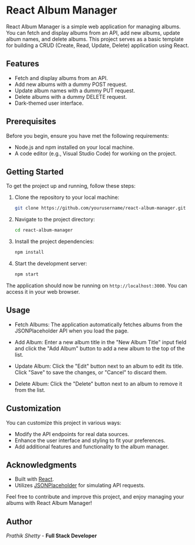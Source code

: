 # React Album Manager

React Album Manager is a simple web application for managing albums. You can fetch and display albums from an API, add new albums, update album names, and delete albums. This project serves as a basic template for building a CRUD (Create, Read, Update, Delete) application using React.

## Features

- Fetch and display albums from an API.
- Add new albums with a dummy POST request.
- Update album names with a dummy PUT request.
- Delete albums with a dummy DELETE request.
- Dark-themed user interface.

## Prerequisites

Before you begin, ensure you have met the following requirements:

- Node.js and npm installed on your local machine.
- A code editor (e.g., Visual Studio Code) for working on the project.

## Getting Started

To get the project up and running, follow these steps:

1. Clone the repository to your local machine:

   ```bash
   git clone https://github.com/yourusername/react-album-manager.git


2. Navigate to the project directory:

   ```bash
   cd react-album-manager
   ```

3. Install the project dependencies:

   ```bash
   npm install
   ```

4. Start the development server:

   ```bash
   npm start
   ```

The application should now be running on `http://localhost:3000`. You can access it in your web browser.

## Usage

- Fetch Albums: The application automatically fetches albums from the JSONPlaceholder API when you load the page.

- Add Album: Enter a new album title in the "New Album Title" input field and click the "Add Album" button to add a new album to the top of the list.

- Update Album: Click the "Edit" button next to an album to edit its title. Click "Save" to save the changes, or "Cancel" to discard them.

- Delete Album: Click the "Delete" button next to an album to remove it from the list.

## Customization

You can customize this project in various ways:

- Modify the API endpoints for real data sources.
- Enhance the user interface and styling to fit your preferences.
- Add additional features and functionality to the album manager.

## Acknowledgments

- Built with [React](https://reactjs.org/).
- Utilizes [JSONPlaceholder](https://jsonplaceholder.typicode.com/) for simulating API requests.

Feel free to contribute and improve this project, and enjoy managing your albums with React Album Manager!

## Author

*Prathik Shetty* - **Full Stack Developer**
